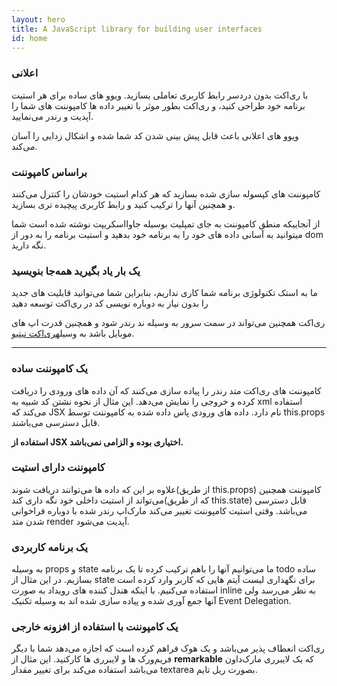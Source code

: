 ```yaml
---
layout: hero
title: A JavaScript library for building user interfaces
id: home
---
```


<section class="light home-section">
  <div class="marketing-row">
    <div class="marketing-col">
      <h3>اعلانی</h3>
      <p>با ری‌اکت بدون دردسر رابط کاربری تعاملی بسازید. ویوو های ساده برای هر استیت برنامه خود طراحی کنید، و ری‌اکت بطور موثر با تغییر داده ها کامپوننت های شما را آپدیت و رندر می‌نمایید.</p>
      <p>ویوو های اعلانی باعث قابل پیش بینی شدن کد شما شده و اشکال زدایی را آسان می‌کند.</p>
    </div>
    <div class="marketing-col">
      <h3>براساس کامپوننت</h3>
      <p>کامپوننت های کپسوله سازی شده بسازید که هر کدام استیت خودشان را کنترل می‌کنند و همچنین آنها را ترکیب کنید و رابط کاربری پیچیده تری بسازید.</p>
      <p>از آنجاییکه منطق کامپوننت به جای تمپلیت بوسیله جاوااسکریپت نوشته شده است  شما میتوانید به آسانی داده های خود را به برنامه خود بدهید و استیت برنامه را به دور از dom نگه دارید.</p>
    </div>
    <div class="marketing-col">
      <h3>یک بار یاد بگیرید همه‌جا بنویسید</h3>
      <p>ما به استک تکنولوژی برنامه شما کاری نداریم، بنابراین شما می‌توانید قابلیت های جدید را بدون نیاز به دوباره نویسی کد در ری‌اکت توسعه دهید </p>
      <p>ری‌اکت همچنین می‌تواند در سمت سرور به وسیله ند رندر شود و همچنین قدرت اپ های موبایل باشد به وسیله<a href="https://facebook.github.io/react-native/">ری‌اکت نیتیو</a>.</p>
    </div>
  </div>
</section>
<hr class="home-divider" />
<section class="home-section">
  <div id="examples">
    <div class="example">
      <h3>یک کامپوننت ساده</h3>
      <p>کامپوننت های ری‌اکت متد رندر را پیاده سازی می‌کنند که آن داده های ورودی را دریافت کرده و خروجی را نمایش می‌دهد. این مثال از نحوه نشتن کد شبیه به xml استفاده می‌کند که JSX نام دارد. داده های ورودی پاس داده شده به کامپوننت توسط this.props قابل دسترسی می‌باشند.</p>
      <p>
        <strong>استفاده از JSX اختیاری بوده و الزامی نمی‌باشد.</strong>
        <!-- Try the
        <a href="http://babeljs.io/repl#?babili=false&browsers=&build=&builtIns=false&code_lz=MYGwhgzhAEASCmIQHsCy8pgOb2vAHgC7wB2AJjAErxjCEB0AwsgLYAOyJph0A3gFABIAE6ky8YQAoAlHyEj4hAK7CS0ADxkAlgDcAfAiTI-hABZaI9NsORtLJMC3gBfdQHpt-gNxDn_P_zUtIQAIgDyqPSi5BKS6oYo6Jg40A5OALwARCHwOlokmdBuegA00CzISiSEAHLI4tJeQA&debug=false&circleciRepo=&evaluate=false&lineWrap=false&presets=react&prettier=true&targets=&version=6.26.0">Babel REPL</a>
        to see the raw JavaScript code produced by the JSX compilation step. -->
      </p>
      <div id="helloExample"></div>
    </div>
    <div class="example">
      <h3>کامپوننت دارای استیت</h3>
      <p>علاوه بر این که داده ها می‌توانند دریافت شوند(از طریق this.props) کامپوننت همچنین می‌تواند از استیت داخلی خود نگه داری کند(که از طریق this.state) قابل دسترسی می‌باشد.
      وقتی استیت کامپوننت تغییر می‌کند مارک‌اپ رندر شده با دوباره فراخوانی شدن متد render آپدیت می‌شود.</p>
      <div id="timerExample"></div>
    </div>
    <div class="example">
      <h3>یک برنامه کاربردی</h3>
      <p>به وسیله props و state ما می‌توانیم آنها را باهم ترکیب کرده تا یک برنامه todo ساده بسازیم.
      در این مثال از state برای نگهداری لیست آیتم هایی که کاربر وارد کرده است استفاده ‌می‌کنیم.
      با اینکه هندل کننده های رویداد به صورت inline به نظر می‌رسد ولی آنها جمع آوری شده و پیاده سازی شده اند به وسیله تکنیک Event Delegation.
      </p>
      <div id="todoExample"></div>
    </div>
    <div class="example">
      <h3>یک کامپوننت  با استفاده از افزونه خارجی</h3>
      <p>ری‌اکت انعطاف پذیر می‌باشد و یک هوک فراهم کرده است که اجازه می‌دهد شما با دیگر فریم‌ورک ها و لایبرری ها کارکنید. این مثال از <strong>remarkable</strong> که یک لایبرری مارک‌داون می‌باشد استفاده می‌کند برای تغییر مقدار textarea بصورت ریل تایم.</p>
      <div id="markdownExample"></div>
    </div>
  </div>
</section>
